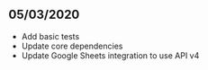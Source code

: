 ## 05/03/2020
- Add basic tests
- Update core dependencies
- Update Google Sheets integration to use API v4
